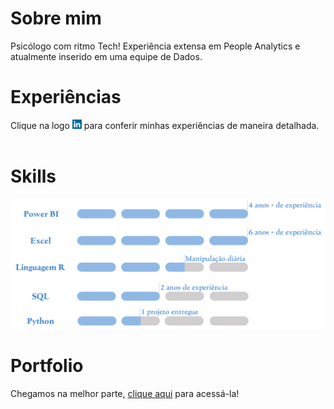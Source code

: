 # Sobre mim <br>
Psicólogo com ritmo Tech! Experiência extensa em People Analytics e atualmente inserido em uma equipe de Dados.

# Experiências<br>
Clique na logo  <a href="https://www.linkedin.com/in/gtex/"><img src="images/linkedin_icon.png" width="3%" alt="Meu Linkedin!"></a>  para conferir minhas experiências de maneira detalhada.
<br><br>

# Skills <br>

<img src="https://github.com/Gabrielteixeira2004/Gabriel-Portfolio/blob/e1199e9b543313491a166761c64f189cae188d65/images/Skills%20GitHub.png" alt="Skills">

# Portfolio <br>
Chegamos na melhor parte, <a href="https://gabrielteixeira2004.github.io/Gabriel-Portfolio/portfolio">clique aqui</a> para acessá-la!
